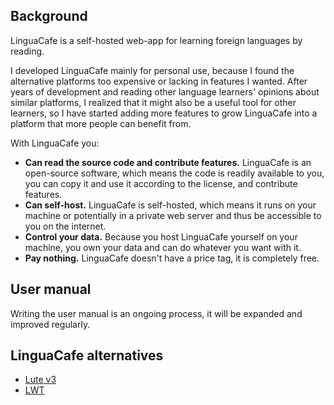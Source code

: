 ## Background
LinguaCafe is a self-hosted web-app for learning foreign languages by reading.

I developed LinguaCafe mainly for personal use, because I found the alternative platforms too expensive or lacking in features I wanted.  After years of development and reading other language learners' opinions about similar platforms, I realized that it might also be a useful tool for other learners, so I have started adding more features to grow LinguaCafe into a platform that more people can benefit from.  

With LinguaCafe you:
- **Can read the source code and contribute features.** LinguaCafe is an open-source software, which means the code is readily available to you, you can copy it and use it according to the license, and contribute features.
- **Can self-host.** LinguaCafe is self-hosted, which means it runs on your machine or potentially in a private web server and thus be accessible to you on the internet.
- **Control your data.** Because you host LinguaCafe yourself on your machine, you own your data and can do whatever you want with it. 
- **Pay nothing.** LinguaCafe doesn't have a price tag, it is completely free.

## User manual
Writing the user manual is an ongoing process, it will be expanded and improved regularly.

## LinguaCafe alternatives
- [Lute v3](https://github.com/jzohrab/lute-v3)
- [LWT](https://github.com/HugoFara/lwt)
